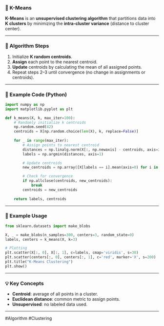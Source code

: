 ### 🔹 K-Means

**K-Means** is an **unsupervised clustering algorithm** that partitions data into **K clusters** by minimizing the **intra-cluster variance** (distance to cluster center).

---

### 🔸 Algorithm Steps

1. Initialize **K random centroids**.
2. **Assign** each point to the nearest centroid.
3. **Update** centroids by calculating the mean of all assigned points.
4. Repeat steps 2–3 until convergence (no change in assignments or centroids).

---

### 🔹 Example Code (Python)

```python
import numpy as np
import matplotlib.pyplot as plt

def k_means(X, k, max_iter=100):
    # Randomly initialize k centroids
    np.random.seed(42)
    centroids = X[np.random.choice(len(X), k, replace=False)]
    
    for _ in range(max_iter):
        # Assign points to nearest centroid
        distances = np.linalg.norm(X[:, np.newaxis] - centroids, axis=2)
        labels = np.argmin(distances, axis=1)

        # Update centroids
        new_centroids = np.array([X[labels == i].mean(axis=0) for i in range(k)])

        # Check for convergence
        if np.allclose(centroids, new_centroids):
            break
        centroids = new_centroids
    
    return labels, centroids
```

---

### 🔸 Example Usage

```python
from sklearn.datasets import make_blobs

X, _ = make_blobs(n_samples=300, centers=3, random_state=0)
labels, centers = k_means(X, k=3)

# Plotting
plt.scatter(X[:, 0], X[:, 1], c=labels, cmap='viridis', s=30)
plt.scatter(centers[:, 0], centers[:, 1], c='red', marker='X', s=200)
plt.title("K-Means Clustering")
plt.show()
```

---

### 💡 Key Concepts

* **Centroid**: average of all points in a cluster.
* **Euclidean distance**: common metric to assign points.
* **Unsupervised**: no labeled data used.
---
#Algorithm #Clustering 